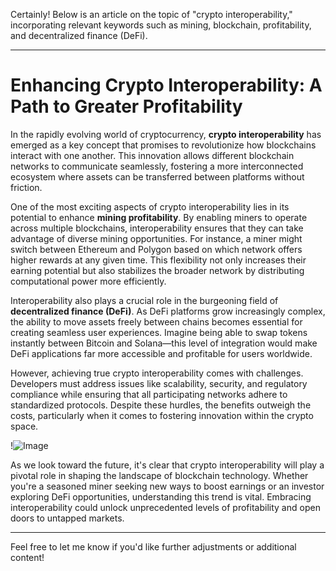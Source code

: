 Certainly! Below is an article on the topic of "crypto interoperability," incorporating relevant keywords such as mining, blockchain, profitability, and decentralized finance (DeFi).

---

# Enhancing Crypto Interoperability: A Path to Greater Profitability

In the rapidly evolving world of cryptocurrency, **crypto interoperability** has emerged as a key concept that promises to revolutionize how blockchains interact with one another. This innovation allows different blockchain networks to communicate seamlessly, fostering a more interconnected ecosystem where assets can be transferred between platforms without friction.

One of the most exciting aspects of crypto interoperability lies in its potential to enhance **mining profitability**. By enabling miners to operate across multiple blockchains, interoperability ensures that they can take advantage of diverse mining opportunities. For instance, a miner might switch between Ethereum and Polygon based on which network offers higher rewards at any given time. This flexibility not only increases their earning potential but also stabilizes the broader network by distributing computational power more efficiently.

Interoperability also plays a crucial role in the burgeoning field of **decentralized finance (DeFi)**. As DeFi platforms grow increasingly complex, the ability to move assets freely between chains becomes essential for creating seamless user experiences. Imagine being able to swap tokens instantly between Bitcoin and Solana—this level of integration would make DeFi applications far more accessible and profitable for users worldwide.

However, achieving true crypto interoperability comes with challenges. Developers must address issues like scalability, security, and regulatory compliance while ensuring that all participating networks adhere to standardized protocols. Despite these hurdles, the benefits outweigh the costs, particularly when it comes to fostering innovation within the crypto space.

!![Image](https://github.com/user-attachments/assets/b6e7b7a2-655e-4d44-8baa-20c566a3cb65)

As we look toward the future, it's clear that crypto interoperability will play a pivotal role in shaping the landscape of blockchain technology. Whether you're a seasoned miner seeking new ways to boost earnings or an investor exploring DeFi opportunities, understanding this trend is vital. Embracing interoperability could unlock unprecedented levels of profitability and open doors to untapped markets.

--- 

Feel free to let me know if you'd like further adjustments or additional content!